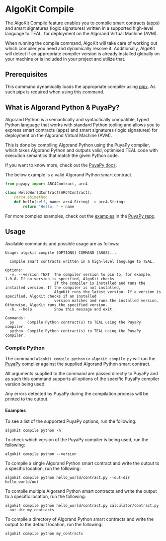 # AlgoKit Compile

The AlgoKit Compile feature enables you to compile smart contracts (apps) and smart signatures (logic signatures) written in a supported high-level language to TEAL, for deployment on the Algorand Virtual Machine (AVM).

When running the compile command, AlgoKit will take care of working out which compiler you need and dynamically resolve it. Additionally, AlgoKit will detect if an appropriate compiler version is already installed globally on your machine or is included in your project and utilize that.

## Prerequisites

This command dynamically loads the appropriate compiler using [pipx](https://pipx.pypa.io/stable/). As such pipx is required when using this command.

## What is Algorand Python & PuyaPy?

Algorand Python is a semantically and syntactically compatible, typed Python language that works with standard Python tooling and allows you to express smart contracts (apps) and smart signatures (logic signatures) for deployment on the Algorand Virtual Machine (AVM).

This is done by compiling Algorand Python using the PuyaPy compiler, which takes Algorand Python and outputs valid, optimised TEAL code with execution semantics that match the given Python code.

If you want to know more, check out the [PuyaPy docs](https://github.com/algorandfoundation/puya/blob/main/docs/index.md).

The below example is a valid Algorand Python smart contract.

```py
from puyapy import ARC4Contract, arc4

class HelloWorldContract(ARC4Contract):
    @arc4.abimethod
    def hello(self, name: arc4.String) -> arc4.String:
        return "Hello, " + name
```

For more complex examples, check out the [examples](https://github.com/algorandfoundation/puya/tree/main/examples) in the [PuyaPy repo](https://github.com/algorandfoundation/puya).

## Usage

Available commands and possible usage are as follows:

```
Usage: algokit compile [OPTIONS] COMMAND [ARGS]...

  Compile smart contracts written in a high-level language to TEAL.

Options:
  -v, --version TEXT  The compiler version to pin to, for example, 1.0.0. If no version is specified, AlgoKit checks
                      if the compiler is installed and runs the installed version. If the compiler is not installed,
                      AlgoKit runs the latest version. If a version is specified, AlgoKit checks if an installed
                      version matches and runs the installed version. Otherwise, AlgoKit runs the specified version.
  -h, --help          Show this message and exit.

Commands:
  py      Compile Python contract(s) to TEAL using the PuyaPy compiler.
  python  Compile Python contract(s) to TEAL using the PuyaPy compiler.
```

### Compile Python

The command `algokit compile python` or `algokit compile py` will run the [PuyaPy](https://github.com/algorandfoundation/puya) compiler against the supplied Algorand Python smart contract.

All arguments supplied to the command are passed directly to PuyaPy and as such this command supports all options of the specific PuyaPy compiler version being used.

Any errors detected by PuyaPy during the compilation process will be printed to the output.

#### Examples

To see a list of the supported PuyaPy options, run the following:

```shell
algokit compile python -h
```

To check which version of the PuyaPy compiler is being used, run the following:

```shell
algokit compile python --version
```

To compile a single Algorand Python smart contract and write the output to a specific location, run the following:

```shell
algokit compile python hello_world/contract.py --out-dir hello_world/out
```

To compile multiple Algorand Python smart contracts and write the output to a specific location, run the following:

```shell
algokit compile python hello_world/contract.py calculator/contract.py --out-dir my_contracts
```

To compile a directory of Algorand Python smart contracts and write the output to the default location, run the following:

```shell
algokit compile python my_contracts
```
